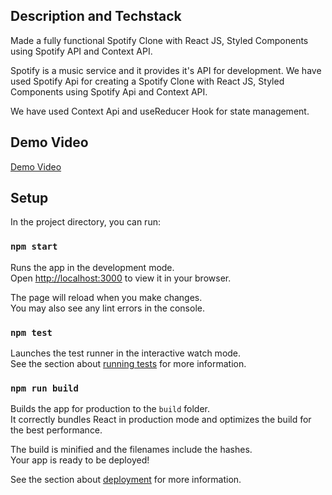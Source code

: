## Description and Techstack

Made a fully functional Spotify Clone with React JS, Styled Components using Spotify API and Context API.

Spotify is a music service and it provides it's API for development. We have used Spotify Api for creating a Spotify Clone with React JS, Styled Components using Spotify Api and Context API.

We have used Context Api and useReducer Hook for state management.

## Demo Video

 [Demo Video](https://youtu.be/E7VSWCu_4sI)

## Setup

In the project directory, you can run:

### `npm start`

Runs the app in the development mode.\
Open [http://localhost:3000](http://localhost:3000) to view it in your browser.

The page will reload when you make changes.\
You may also see any lint errors in the console.

### `npm test`

Launches the test runner in the interactive watch mode.\
See the section about [running tests](https://facebook.github.io/create-react-app/docs/running-tests) for more information.

### `npm run build`

Builds the app for production to the `build` folder.\
It correctly bundles React in production mode and optimizes the build for the best performance.

The build is minified and the filenames include the hashes.\
Your app is ready to be deployed!

See the section about [deployment](https://facebook.github.io/create-react-app/docs/deployment) for more information.



